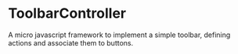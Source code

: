 # ToolbarController
A micro javascript framework to implement a simple toolbar, defining actions and associate them to buttons.
